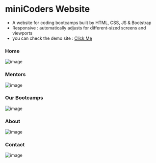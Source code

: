 # miniCoders Website
* A website for coding bootcamps built by HTML, CSS, JS &amp; Bootstrap 
* Responsive : automatically adjusts for different-sized screens and viewports
* you can check the demo site : <a href="https://minicoders1.github.io/" target="_blank">Click Me</a>


### Home
![image](https://user-images.githubusercontent.com/83988379/192106920-38b90f1c-9360-41af-99ce-e65198122907.png)

### Mentors
![image](https://user-images.githubusercontent.com/83988379/192107055-dd841d49-9ece-475d-84a6-616e76e4b1a0.png)
### Our Bootcamps
![image](https://user-images.githubusercontent.com/83988379/192107145-e50d9cd9-a5d0-431d-8598-0c7c1f339e08.png)
### About
![image](https://user-images.githubusercontent.com/83988379/192107291-1606cc61-aa43-44d5-88a4-5c916c8814b2.png)
### Contact
![image](https://user-images.githubusercontent.com/83988379/192107169-e56a3161-33c3-48f5-bdca-eddf9acbf14e.png)
